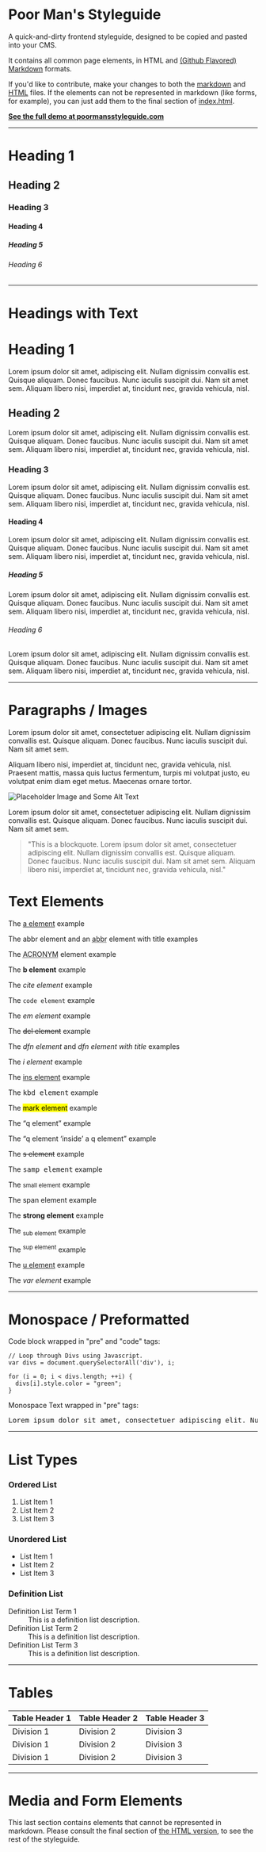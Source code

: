 # Poor Man's Styleguide

A quick-and-dirty frontend styleguide, designed to be copied and pasted into your CMS.

It contains all common page elements, in HTML and [(Github Flavored) Markdown](https://help.github.com/articles/github-flavored-markdown) formats.

If you'd like to contribute, make your changes to both the [markdown](https://github.com/bryanbraun/poor-mans-styleguide/blob/gh-pages/README.md) and [HTML](https://github.com/bryanbraun/poor-mans-styleguide/blob/gh-pages/index.html) files. If the elements can not be represented in markdown (like forms, for example), you can just add them to the final section of [index.html](https://github.com/bryanbraun/poor-mans-styleguide/blob/gh-pages/index.html).

**[See the full demo at poormansstyleguide.com](http://poormansstyleguide.com)**

* * *

# Heading 1

## Heading 2

### Heading 3

#### Heading 4

##### Heading 5

###### Heading 6

* * *

# Headings with Text

# Heading 1

Lorem ipsum dolor sit amet, adipiscing elit. Nullam dignissim convallis est. Quisque aliquam. Donec faucibus. Nunc iaculis suscipit dui. Nam sit amet sem. Aliquam libero nisi, imperdiet at, tincidunt nec, gravida vehicula, nisl.

## Heading 2

Lorem ipsum dolor sit amet, adipiscing elit. Nullam dignissim convallis est. Quisque aliquam. Donec faucibus. Nunc iaculis suscipit dui. Nam sit amet sem. Aliquam libero nisi, imperdiet at, tincidunt nec, gravida vehicula, nisl.

### Heading 3

Lorem ipsum dolor sit amet, adipiscing elit. Nullam dignissim convallis est. Quisque aliquam. Donec faucibus. Nunc iaculis suscipit dui. Nam sit amet sem. Aliquam libero nisi, imperdiet at, tincidunt nec, gravida vehicula, nisl.

#### Heading 4

Lorem ipsum dolor sit amet, adipiscing elit. Nullam dignissim convallis est. Quisque aliquam. Donec faucibus. Nunc iaculis suscipit dui. Nam sit amet sem. Aliquam libero nisi, imperdiet at, tincidunt nec, gravida vehicula, nisl.

##### Heading 5

Lorem ipsum dolor sit amet, adipiscing elit. Nullam dignissim convallis est. Quisque aliquam. Donec faucibus. Nunc iaculis suscipit dui. Nam sit amet sem. Aliquam libero nisi, imperdiet at, tincidunt nec, gravida vehicula, nisl.

###### Heading 6

Lorem ipsum dolor sit amet, adipiscing elit. Nullam dignissim convallis est. Quisque aliquam. Donec faucibus. Nunc iaculis suscipit dui. Nam sit amet sem. Aliquam libero nisi, imperdiet at, tincidunt nec, gravida vehicula, nisl.

* * *

# Paragraphs / Images

Lorem ipsum dolor sit amet, consectetuer adipiscing elit. Nullam dignissim convallis est. Quisque aliquam. Donec faucibus. Nunc iaculis suscipit dui. Nam sit amet sem.

Aliquam libero nisi, imperdiet at, tincidunt nec, gravida vehicula, nisl. Praesent mattis, massa quis luctus fermentum, turpis mi volutpat justo, eu volutpat enim diam eget metus. Maecenas ornare tortor.

![Placeholder Image and Some Alt Text](http://placehold.it/350x150 "A title element for this placeholder image.")

Lorem ipsum dolor sit amet, consectetuer adipiscing elit. Nullam dignissim convallis est. Quisque aliquam. Donec faucibus. Nunc iaculis suscipit dui. Nam sit amet sem.

> "This is a blockquote. Lorem ipsum dolor sit amet, consectetuer adipiscing elit. Nullam dignissim convallis est. Quisque aliquam. Donec faucibus. Nunc iaculis suscipit dui. Nam sit amet sem. Aliquam libero nisi, imperdiet at, tincidunt nec, gravida vehicula, nisl."

#  Text Elements

The [a element](#) example

The <abbr>abbr element</abbr> and an <abbr title="Abbreviation">abbr</abbr> element with title examples

The <acronym title="A Cowboy Ran One New York Marathon">ACRONYM</acronym> element example

The **b element** example

The <cite>cite element</cite> example

The `code element` example

The _em element_ example

The ~~del element~~ example

The <dfn>dfn element</dfn> and <dfn title="Title text">dfn element with title</dfn> examples

The _i element_ example

The <ins>ins element</ins> example

The <kbd>kbd element</kbd> example

The <mark>mark element</mark> example

The <q>q element</q> example

The <q>q element <q>inside</q> a q element</q> example

The <s>s element</s> example

The <samp>samp element</samp> example

The <small>small element</small> example

The <span>span element</span> example

The **strong element** example

The <sub>sub element</sub> example

The <sup>sup element</sup> example

The <u>u element</u> example

The <var>var element</var> example

* * *

# Monospace / Preformatted

Code block wrapped in "pre" and "code" tags:

```
// Loop through Divs using Javascript.
var divs = document.querySelectorAll('div'), i;

for (i = 0; i < divs.length; ++i) {
  divs[i].style.color = "green";
}
```

Monospace Text wrapped in "pre" tags:

<pre>Lorem ipsum dolor sit amet, consectetuer adipiscing elit. Nullam dignissim convallis est. Quisque aliquam. Donec faucibus. Nunc iaculis suscipit dui. Nam sit amet sem. Aliquam libero nisi, imperdiet at, tincidunt nec, gravida vehicula, nisl.</pre>

* * *

# List Types

### Ordered List

1.  List Item 1
2.  List Item 2
3.  List Item 3

### Unordered List

*   List Item 1
*   List Item 2
*   List Item 3

### Definition List

<dl>
  <dt>Definition List Term 1</dt>
  <dd>This is a definition list description.</dd>
  <dt>Definition List Term 2</dt>
  <dd>This is a definition list description.</dd>
  <dt>Definition List Term 3</dt>
  <dd>This is a definition list description.</dd>
</dl>

* * *

# Tables

| Table Header 1 | Table Header 2 | Table Header 3 |
| -------------- | -------------- | -------------- |
| Division 1     | Division 2     | Division 3     |
| Division 1     | Division 2     | Division 3     |
| Division 1     | Division 2     | Division 3     |

* * *

# Media and Form Elements

This last section contains elements that cannot be represented in markdown. Please consult the final section of [the HTML version](https://github.com/bryanbraun/poor-mans-styleguide/blob/gh-pages/index.html), to see the rest of the styleguide.
